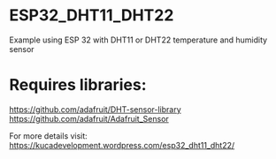 # ESP32_DHT11_DHT22
 Example using ESP 32 with DHT11 or DHT22 temperature and humidity sensor

# Requires libraries:

 https://github.com/adafruit/DHT-sensor-library
 https://github.com/adafruit/Adafruit_Sensor

For more details visit: https://kucadevelopment.wordpress.com/esp32_dht11_dht22/

